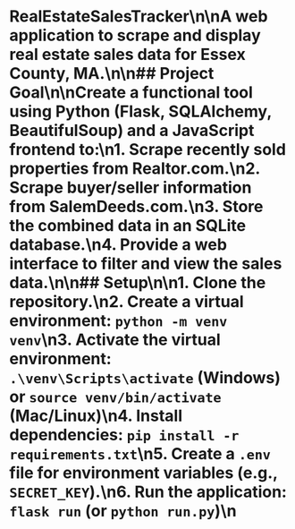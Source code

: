 # RealEstateSalesTracker\n\nA web application to scrape and display real estate sales data for Essex County, MA.\n\n## Project Goal\n\nCreate a functional tool using Python (Flask, SQLAlchemy, BeautifulSoup) and a JavaScript frontend to:\n1. Scrape recently sold properties from Realtor.com.\n2. Scrape buyer/seller information from SalemDeeds.com.\n3. Store the combined data in an SQLite database.\n4. Provide a web interface to filter and view the sales data.\n\n## Setup\n\n1. Clone the repository.\n2. Create a virtual environment: `python -m venv venv`\n3. Activate the virtual environment: `.\venv\Scripts\activate` (Windows) or `source venv/bin/activate` (Mac/Linux)\n4. Install dependencies: `pip install -r requirements.txt`\n5. Create a `.env` file for environment variables (e.g., `SECRET_KEY`).\n6. Run the application: `flask run` (or `python run.py`)\n
